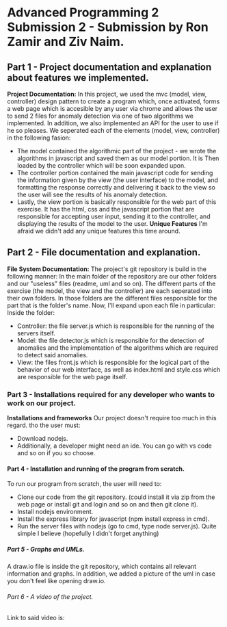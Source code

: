 # Advanced Programming 2 Submission 2 - Submission by Ron Zamir and Ziv Naim.
## Part 1 - Project documentation and explanation about features we implemented.
**Project Documentation:**
In this project, we used the mvc (model, view, controller) design pattern to create a program which, once activated, forms a web page which is accesible by any user via chrome and allows the user to send 2 files for anomaly detection via one of two algorithms we implemented.
In addition, we also implemented an API for the user to use if he so pleases.
We seperated each of the elements (model, view, controller) in the following fasion:
* The model contained the algorithmic part of the project - we wrote the algorithms in javascript and saved them as our model portion. It is Then loaded by the controller which will be soon expanded upon.
* The controller portion contained the main javascript code for sending the information given by the view (the user interface) to the model, and formatting the response correctly and delivering it back to the view so the user will see the results of his anomaly detection.
* Lastly, the view portion is basically responsible for the web part of this exercise. It has the html, css and the javascript portion that are responsible for accepting user input, sending it to the controller, and displaying the results of the model to the user.
**Unique Features**
I'm afraid we didn't add any unique features this time around.
## Part 2 - File documentation and explanation.
**File System Documentation:**
The project's git repository is build in the following manner:
In the main folder of the repository are our other folders and our "useless" files (readme, uml and so on).
The different parts of the exercise (the model, the view and the controller) are each seperated into their own folders.
In those folders are the different files responsible for the part that is the folder's name.
Now, I'll expand upon each file in particular:
Inside the folder:
* Controller: the file server.js which is responsible for the running of the servers itself.
* Model: the file detector.js which is responsible for the detection of anomalies and the implementation of the algorithms which are required to detect said anomalies.
* View: the files front.js which is responsible for the logical part of the behavior of our web interface, as well as index.html and style.css which are responsible for the web page itself.
### Part 3 - Installations required for any developer who wants to work on our project.
**Installations and frameworks**
Our project doesn't require too much in this regard. tho the user must:
* Download nodejs.
* Additionally, a developer might need an ide. You can go with vs code and so on if you so choose.
#### Part 4 - Installation and running of the program from scratch.
To run our program from scratch, the user will need to:
* Clone our code from the git repository. (could install it via zip from the web page or install git and login and so on and then git clone it).
* Install nodejs environment.
* Install the express library for javascript (npm install express in cmd).
* Run the server files with nodejs (go to cmd, type node server.js).
Quite simple I believe (hopefully I didn't forget anything)
##### Part 5 - Graphs and UMLs.
A draw.io file is inside the git repository, which contains all relevant information and graphs.
In addition, we added a picture of the uml in case you don't feel like opening draw.io.
###### Part 6 - A video of the project.
Link to said video is: 
